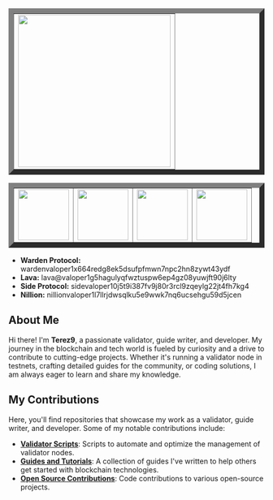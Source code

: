 <table align=center border=10 padding=0>
  <tr>
    <td>
      <img src="https://github.com/user-attachments/assets/2bc71f16-0d3d-460b-9205-4c7b052cc930" margin=0 width=300>
    </td>
  </tr>
</table>

<table align=center border=10 padding=0>
  <tr>
    <td>
      <img src="https://github.com/user-attachments/assets/128b9266-a409-462c-a441-15f6a225755a" margin=0 width=100>
    </td>
    <td>
      <img src="https://github.com/user-attachments/assets/95aa5989-6e19-49cc-b1b7-202990a75153" margin=0 width=100>
    </td>
    <td>
      <img src="https://github.com/user-attachments/assets/28caea93-9325-4feb-b0b2-bbe9ef97154d" margin=0 width=100>
    </td>
    <td>
      <img src="https://github.com/user-attachments/assets/c8fa822b-64ce-4492-bbee-050c8e6c6e0a" margin=0 width=100>
    </td>
  </tr>
</table>

- **Warden Protocol:** wardenvaloper1x664redg8ek5dsufpfmwn7npc2hn8zywt43ydf
- **Lava:** lava@valoper1g5hagulyqfwztuspw6ep4gz08yuwjft90j6lty
- **Side Protocol:** sidevaloper10j5t9i387fv9j80r3rcl9zqeylg22jt4fh7kg4
- **Nillion:** nillionvaloper1l7llrjdwsqlku5e9wwk7nq6ucsehgu59d5jcen

## About Me

Hi there! I'm **Terez9**, a passionate validator, guide writer, and developer. My journey in the blockchain and tech world is fueled by curiosity and a drive to contribute to cutting-edge projects. Whether it's running a validator node in testnets, crafting detailed guides for the community, or coding solutions, I am always eager to learn and share my knowledge.

## My Contributions

Here, you'll find repositories that showcase my work as a validator, guide writer, and developer. Some of my notable contributions include:

- [**Validator Scripts**](#): Scripts to automate and optimize the management of validator nodes.
- [**Guides and Tutorials**](#): A collection of guides I've written to help others get started with blockchain technologies.
- [**Open Source Contributions**](#): Code contributions to various open-source projects.

